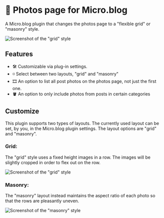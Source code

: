 # 📸 Photos page for Micro.blog

A Micro.blog plugin that changes the photos page to a "flexible grid" or "masonry" style.

![Screenshot of the "grid" style](https://raw.githubusercontent.com/kottkrig/microdotblog-photos-page/main/docs/screenshot-grid.png)

## Features

- 🛠 Customizable via plug-in settings.
- ◽️ Select between two layouts, "grid" and "masonry"
- 🎞 An option to list all post photos on the photos page, not just the first one.
- 🪣 An option to only include photos from posts in certain categories

## Customize

This plugin supports two types of layouts. The currently used layout can be set, by you, in the Micro.blog plugin settings. The layout options are "grid" and "masonry".

### Grid:

The "grid" style uses a fixed height images in a row. The images will be slightly cropped in order to flex out on the row.

![Screenshot of the "grid" style](https://raw.githubusercontent.com/kottkrig/microdotblog-photos-page/main/docs/screenshot-grid.png)

### Masonry:

The "masonry" layout instead maintains the aspect ratio of each photo so that the rows are pleasantly uneven.

![Screenshot of the "masonry" style](https://raw.githubusercontent.com/kottkrig/microdotblog-photos-page/main/docs/screenshot-masonry.png)
